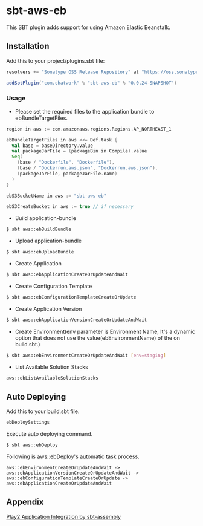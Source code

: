 # sbt-aws-eb

This SBT plugin adds support for using Amazon Elastic Beanstalk.

## Installation

Add this to your project/plugins.sbt file:

```scala
resolvers += "Sonatype OSS Release Repository" at "https://oss.sonatype.org/content/repositories/releases/"

addSbtPlugin("com.chatwork" % "sbt-aws-eb" % "0.0.24-SNAPSHOT")
```

### Usage

- Please set the required files to the application bundle to ebBundleTargetFiles.

```scala
region in aws := com.amazonaws.regions.Regions.AP_NORTHEAST_1

ebBundleTargetFiles in aws <<= Def.task {
  val base = baseDirectory.value
  val packageJarFile = (packageBin in Compile).value
  Seq(
    (base / "Dockerfile", "Dockerfile"),
    (base / "Dockerrun.aws.json", "Dockerrun.aws.json"),
    (packageJarFile, packageJarFile.name)
  )
}

ebS3BucketName in aws := "sbt-aws-eb"

ebS3CreateBucket in aws := true // if necessary
```

- Build application-bundle

```sh
$ sbt aws::ebBuildBundle
```

- Upload application-bundle

```sh
$ sbt aws::ebUploadBundle
```

- Create Application

```sh
$ sbt aws::ebApplicationCreateOrUpdateAndWait
```

- Create Configuration Template

```sh
$ sbt aws::ebConfigurationTemplateCreateOrUpdate
```

- Create Application Version 

```sh
$ sbt aws::ebApplicationVersionCreateOrUpdateAndWait
```

- Create Environment(env parameter is Environment Name, It's a dynamic option that does not use the value(ebEnvironmentName) of the on build.sbt.)

```sh
$ sbt aws::ebEnvironmentCreateOrUpdateAndWait [env=staging]
```

- List Available Solution Stacks

```scala
aws::ebListAvailableSolutionStacks
```

## Auto Deploying

Add this to your build.sbt file.

```scala
ebDeploySettings
```

Execute auto deploying command.

```scala
$ sbt aws::ebDeploy
```

Following is aws::ebDeploy's automatic task process.

```
aws::ebEnvironmentCreateOrUpdateAndWait -> aws::ebApplicationVersionCreateOrUpdateAndWait -> aws::ebConfigurationTemplateCreateOrUpdate -> aws::ebApplicationCreateOrUpdateAndWait
```

## Appendix
      
[Play2 Application Integration by sbt-assembly](src/sbt-test/sbt-aws-eb/play-sample-scala-sbt-assembly)

